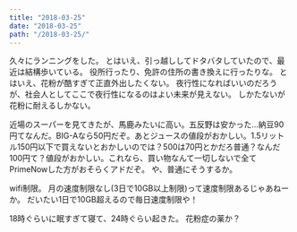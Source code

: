 ```yaml
---
title: "2018-03-25"
date: "2018-03-25"
path: "/2018-03-25/"
---
```


久々にランニングをした。
とはいえ、引っ越ししてドタバタしていたので、最近は結構歩いている。
役所行ったり、免許の住所の書き換えに行ったりな。
とはいえ、花粉が酷すぎて正直外出したくない。
夜行性になればいいのだろうが、社会人としてここで夜行性になるのはよい未来が見えない。
しかたないが花粉に耐えるしかない。

近場のスーパーを見てきたが、馬鹿みたいに高い。五反野は安かった...納豆90円てなんだ。BIG-Aなら50円だぞ。あとジュースの値段がおかしい。1.5リットル150円以下で買えないとおかしいのでは？500は70円とかだろ普通？なんだ100円て？値段がおかしい。これなら、買い物なんて一切しないで全てPrimeNowした方がおそらくアドだぞ。
や、普通にそうするか。

wifi制限。
月の速度制限なし(3日で10GB以上制限)って速度制限あるじゃあねーか。
だいたい1日で10GB超えるので毎日速度制限や！

18時ぐらいに眠すぎて寝て、24時ぐらい起きた。
花粉症の薬か？
